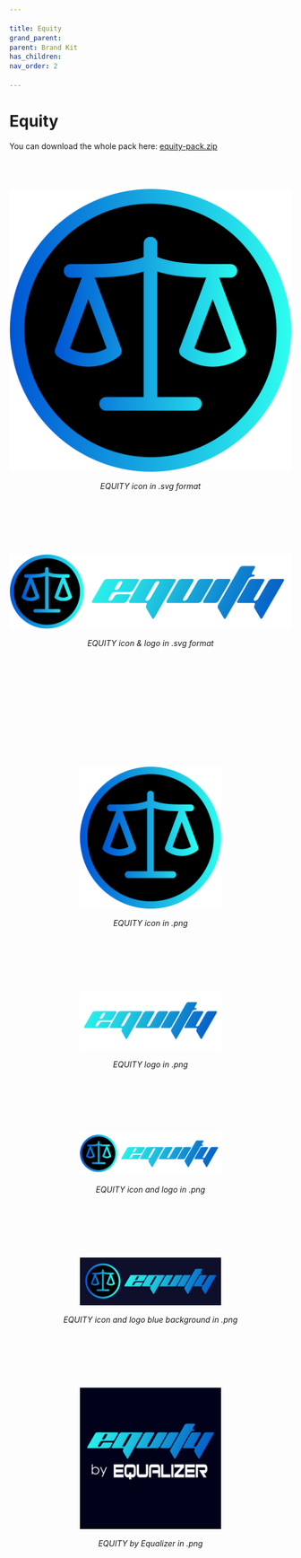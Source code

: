 ```yaml
---

title: Equity
grand_parent:
parent: Brand Kit
has_children:
nav_order: 2

---
```


# Equity
You can download the whole pack here: [equity-pack.zip](https://github.com/equalizer-docs/equalizer-docs.github.io/raw/main/img/equity-pack.zip)
<br><br><br><br><br>
![EQUITY icon](https://raw.githubusercontent.com/equalizer-docs/equalizer-docs.github.io/b849423059c65a1855349f5b5137c3fcf752908a/img/Equity%20Icon.svg)
<p align="center"><i>EQUITY icon in .svg format</i></p>
<br><br><br><br><br>

![EQUITY icon and logo](https://raw.githubusercontent.com/equalizer-docs/equalizer-docs.github.io/b849423059c65a1855349f5b5137c3fcf752908a/img/Equity%20icon%2Blogo.svg)
<p align="center"><i>EQUITY icon & logo in .svg format</i></p>
<br><br><br><br><br>

<br><br><br><br><br>
<p align="center"><img src="https://raw.githubusercontent.com/equalizer-docs/equalizer-docs.github.io/main/img/Equity%20Icon.png"  width="50%" height="50%"></p>
<p align="center"><i>EQUITY icon in .png</i></p>
<br><br><br><br><br>

<p align="center"><img src="https://raw.githubusercontent.com/equalizer-docs/equalizer-docs.github.io/main/img/Equity%20logo.png"  width="50%" height="50%"></p>
<p align="center"><i>EQUITY logo in .png</i></p>
<br><br><br><br><br>
<p align="center"><img src="https://raw.githubusercontent.com/equalizer-docs/equalizer-docs.github.io/main/img/Equity%20icon%2Blogo.png"  width="50%" height="50%"></p>
<p align="center"><i>EQUITY icon and logo in .png</i></p>
<br><br><br><br><br>
<p align="center"><img src="https://raw.githubusercontent.com/equalizer-docs/equalizer-docs.github.io/main/img/Equity%20icon%2Blogo%20blue%20bg.png"  width="50%" height="50%"></p>
<p align="center"><i>EQUITY icon and logo blue background in .png</i></p>
<br><br><br><br><br>
<p align="center"><img src="https://raw.githubusercontent.com/equalizer-docs/equalizer-docs.github.io/main/img/Equity-by-Equalizer.png"  width="50%" height="50%"></p>
<p align="center"><i>EQUITY by Equalizer in .png</i></p>
